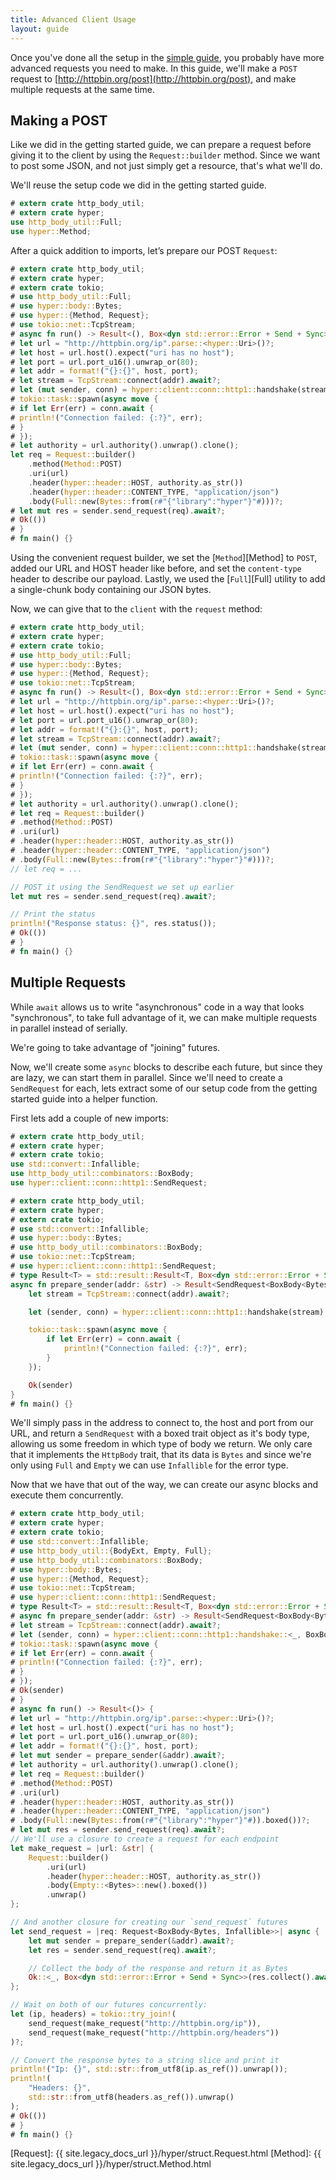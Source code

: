 ```yaml
---
title: Advanced Client Usage
layout: guide
---
```


Once you've done all the setup in the [simple guide][], you probably
have more advanced requests you need to make. In this guide, we'll
make a `POST` request to [http://httpbin.org/post](http://httpbin.org/post), 
and make multiple requests at the same time.

## Making a POST

Like we did in the getting started guide, we can prepare a request 
before giving it to the client by using the `Request::builder` method.
Since we want to post some JSON, and not just simply get a resource,
that's what we'll do.

We'll reuse the setup code we did in the getting started guide.

```rust
# extern crate http_body_util;
# extern crate hyper;
use http_body_util::Full;
use hyper::Method;
```

After a quick addition to imports, let’s prepare our POST `Request`:

```rust
# extern crate http_body_util;
# extern crate hyper;
# extern crate tokio;
# use http_body_util::Full;
# use hyper::body::Bytes;
# use hyper::{Method, Request};
# use tokio::net::TcpStream;
# async fn run() -> Result<(), Box<dyn std::error::Error + Send + Sync>> {
# let url = "http://httpbin.org/ip".parse::<hyper::Uri>()?;
# let host = url.host().expect("uri has no host");
# let port = url.port_u16().unwrap_or(80);
# let addr = format!("{}:{}", host, port);
# let stream = TcpStream::connect(addr).await?;
# let (mut sender, conn) = hyper::client::conn::http1::handshake(stream).await?;
# tokio::task::spawn(async move {
# if let Err(err) = conn.await {
# println!("Connection failed: {:?}", err);
# }
# });
# let authority = url.authority().unwrap().clone();
let req = Request::builder()
    .method(Method::POST)
    .uri(url)
    .header(hyper::header::HOST, authority.as_str())
    .header(hyper::header::CONTENT_TYPE, "application/json")
    .body(Full::new(Bytes::from(r#"{"library":"hyper"}"#)))?;
# let mut res = sender.send_request(req).await?;
# Ok(())
# }
# fn main() {}
```

Using the convenient request builder, we set the [`Method`][Method] to `POST`,
added our URL and HOST header like before, and set the `content-type` header to 
describe our payload. Lastly, we used the [`Full`][Full] utility to add a 
single-chunk body containing our JSON bytes.

Now, we can give that to the `client` with the `request` method:


```rust
# extern crate http_body_util;
# extern crate hyper;
# extern crate tokio;
# use http_body_util::Full;
# use hyper::body::Bytes;
# use hyper::{Method, Request};
# use tokio::net::TcpStream;
# async fn run() -> Result<(), Box<dyn std::error::Error + Send + Sync>> {
# let url = "http://httpbin.org/ip".parse::<hyper::Uri>()?;
# let host = url.host().expect("uri has no host");
# let port = url.port_u16().unwrap_or(80);
# let addr = format!("{}:{}", host, port);
# let stream = TcpStream::connect(addr).await?;
# let (mut sender, conn) = hyper::client::conn::http1::handshake(stream).await?;
# tokio::task::spawn(async move {
# if let Err(err) = conn.await {
# println!("Connection failed: {:?}", err);
# }
# });
# let authority = url.authority().unwrap().clone();
# let req = Request::builder()
# .method(Method::POST)
# .uri(url)
# .header(hyper::header::HOST, authority.as_str())
# .header(hyper::header::CONTENT_TYPE, "application/json")
# .body(Full::new(Bytes::from(r#"{"library":"hyper"}"#)))?;
// let req = ...

// POST it using the SendRequest we set up earlier
let mut res = sender.send_request(req).await?;

// Print the status
println!("Response status: {}", res.status());
# Ok(())
# }
# fn main() {}
```

## Multiple Requests

While `await` allows us to write "asynchronous" code in a way that looks
"synchronous", to take full advantage of it, we can make multiple requests
in parallel instead of serially.

We're going to take advantage of "joining" futures.

Now, we'll create some `async` blocks to describe each future, but since they
are lazy, we can start them in parallel. Since we'll need to create a `SendRequest`
for each, lets extract some of our setup code from the getting started guide into a 
helper function.

First lets add a couple of new imports:
```rust
# extern crate http_body_util;
# extern crate hyper;
# extern crate tokio;
use std::convert::Infallible;
use http_body_util::combinators::BoxBody;
use hyper::client::conn::http1::SendRequest;
```

```rust
# extern crate http_body_util;
# extern crate hyper;
# extern crate tokio;
# use std::convert::Infallible;
# use hyper::body::Bytes;
# use http_body_util::combinators::BoxBody;
# use tokio::net::TcpStream;
# use hyper::client::conn::http1::SendRequest;
# type Result<T> = std::result::Result<T, Box<dyn std::error::Error + Send + Sync>>;
async fn prepare_sender(addr: &str) -> Result<SendRequest<BoxBody<Bytes, Infallible>>> {
    let stream = TcpStream::connect(addr).await?;

    let (sender, conn) = hyper::client::conn::http1::handshake(stream).await?;

    tokio::task::spawn(async move {
        if let Err(err) = conn.await {
            println!("Connection failed: {:?}", err);
        }
    });

    Ok(sender)
}
# fn main() {}
```

We'll simply pass in the address to connect to, the host and port from our URL, and return
a `SendRequest` with a boxed trait object as it's body type, allowing us some freedom in
which type of body we return. We only care that it implements the `HttpBody` trait, that its
data is `Bytes` and since we're only using `Full` and `Empty` we can use `Infallible` for the
error type.

Now that we have that out of the way, we can create our async blocks and execute them concurrently.

```rust
# extern crate http_body_util;
# extern crate hyper;
# extern crate tokio;
# use std::convert::Infallible;
# use http_body_util::{BodyExt, Empty, Full};
# use http_body_util::combinators::BoxBody;
# use hyper::body::Bytes;
# use hyper::{Method, Request};
# use tokio::net::TcpStream;
# use hyper::client::conn::http1::SendRequest;
# type Result<T> = std::result::Result<T, Box<dyn std::error::Error + Send + Sync>>;
# async fn prepare_sender(addr: &str) -> Result<SendRequest<BoxBody<Bytes, Infallible>>> {
# let stream = TcpStream::connect(addr).await?;
# let (sender, conn) = hyper::client::conn::http1::handshake::<_, BoxBody<Bytes, Infallible>>(stream).await?;
# tokio::task::spawn(async move {
# if let Err(err) = conn.await {
# println!("Connection failed: {:?}", err);
# }
# });
# Ok(sender)
# }
# async fn run() -> Result<()> {
# let url = "http://httpbin.org/ip".parse::<hyper::Uri>()?;
# let host = url.host().expect("uri has no host");
# let port = url.port_u16().unwrap_or(80);
# let addr = format!("{}:{}", host, port);
# let mut sender = prepare_sender(&addr).await?;
# let authority = url.authority().unwrap().clone();
# let req = Request::builder()
# .method(Method::POST)
# .uri(url)
# .header(hyper::header::HOST, authority.as_str())
# .header(hyper::header::CONTENT_TYPE, "application/json")
# .body(Full::new(Bytes::from(r#"{"library":"hyper"}"#)).boxed())?;
# let mut res = sender.send_request(req).await?;
// We'll use a closure to create a request for each endpoint
let make_request = |url: &str| {
    Request::builder()
        .uri(url)
        .header(hyper::header::HOST, authority.as_str())
        .body(Empty::<Bytes>::new().boxed())
        .unwrap()
};

// And another closure for creating our `send_request` futures
let send_request = |req: Request<BoxBody<Bytes, Infallible>>| async {
    let mut sender = prepare_sender(&addr).await?;
    let res = sender.send_request(req).await?;

    // Collect the body of the response and return it as Bytes
    Ok::<_, Box<dyn std::error::Error + Send + Sync>>(res.collect().await?.to_bytes())
};

// Wait on both of our futures concurrently:
let (ip, headers) = tokio::try_join!(
    send_request(make_request("http://httpbin.org/ip")),
    send_request(make_request("http://httpbin.org/headers"))
)?;

// Convert the response bytes to a string slice and print it
println!("Ip: {}", std::str::from_utf8(ip.as_ref()).unwrap());
println!(
    "Headers: {}",
    std::str::from_utf8(headers.as_ref()).unwrap()
);
# Ok(())
# }
# fn main() {}
```

[simple guide]: ./basic.md
[Request]: {{ site.legacy_docs_url }}/hyper/struct.Request.html
[Method]: {{ site.legacy_docs_url }}/hyper/struct.Method.html
